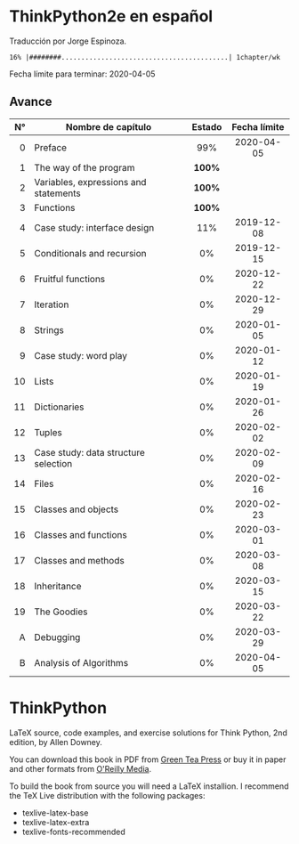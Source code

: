 # **ThinkPython2e en español**

Traducción por Jorge Espinoza.

`16% |########..........................................| 1chapter/wk`

Fecha límite para terminar: 2020-04-05

## **Avance**

| N° | Nombre de capítulo                        | Estado        | Fecha límite |
|---:|-------------------------------------------|:-------------:|:------------:|
| 0  | Preface                                   | 99%           | 2020-04-05   |
| 1  | The way of the program                    | **100%**      |              |
| 2  | Variables, expressions and statements     | **100%**      |              |
| 3  | Functions                                 | **100%**      |              |
| 4  | Case study: interface design              | 11%           | 2019-12-08   |
| 5  | Conditionals and recursion                | 0%            | 2019-12-15   |
| 6  | Fruitful functions                        | 0%            | 2020-12-22   |
| 7  | Iteration                                 | 0%            | 2020-12-29   |
| 8  | Strings                                   | 0%            | 2020-01-05   |
| 9  | Case study: word play                     | 0%            | 2020-01-12   |
| 10 | Lists                                     | 0%            | 2020-01-19   |
| 11 | Dictionaries                              | 0%            | 2020-01-26   |
| 12 | Tuples                                    | 0%            | 2020-02-02   |
| 13 | Case study: data structure selection      | 0%            | 2020-02-09   |
| 14 | Files                                     | 0%            | 2020-02-16   |
| 15 | Classes and objects                       | 0%            | 2020-02-23   |
| 16 | Classes and functions                     | 0%            | 2020-03-01   |
| 17 | Classes and methods                       | 0%            | 2020-03-08   |
| 18 | Inheritance                               | 0%            | 2020-03-15   |
| 19 | The Goodies                               | 0%            | 2020-03-22   |
| A  | Debugging                                 | 0%            | 2020-03-29   |
| B  | Analysis of Algorithms                    | 0%            | 2020-04-05   |



ThinkPython
===========

LaTeX source, code examples, and exercise solutions for Think Python, 2nd edition, by Allen Downey.

You can download this book in PDF from [Green Tea Press](http://greenteapress.com/wp/think-python-2e/) or buy it in paper and other formats from [O'Reilly Media](http://shop.oreilly.com/product/0636920045267.do).

To build the book from source you will need a LaTeX installion.  I recommend the TeX Live distribution with the following packages:

* texlive-latex-base
* texlive-latex-extra
* texlive-fonts-recommended

